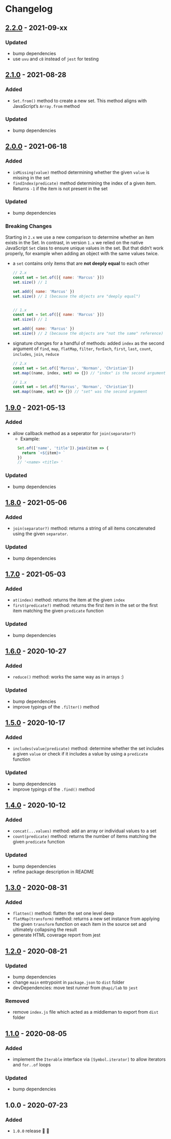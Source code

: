 # Changelog


## [2.2.0](https://github.com/supercharge/set/compare/v2.0.0...v2.1.0) - 2021-09-xx

### Updated
- bump dependencies
- use `uvu` and `c8` instead of `jest` for testing


## [2.1.0](https://github.com/supercharge/set/compare/v2.0.0...v2.1.0) - 2021-08-28

### Added
- `Set.from()` method to create a new set. This method aligns with JavaScript’s `Array.from` method

### Updated
- bump dependencies


## [2.0.0](https://github.com/supercharge/set/compare/v1.9.0...v2.0.0) - 2021-06-18

### Added
- `isMissing(value)` method determining whether the given `value` is missing in the set
- `findIndex(predicate)` method determining the index of a given item. Returns `-1` if the item is not present in the set

### Updated
- bump dependencies

### Breaking Changes
Starting in `2.x` we use a new comparison to determine whether an item exists in the Set. In contrast, in version `1.x` we relied on the native JavaScript `Set` class to ensure unique values in the set. But that didn’t work properly, for example when adding an object with the same values twice.

- a `set` contains only items that are **not deeply equal** to each other
  ```js
  // 2.x
  const set = Set.of([{ name: 'Marcus' }])
  set.size() // 1

  set.add({ name: 'Marcus' })
  set.size() // 1 (because the objects are "deeply equal")


  // 1.x
  const set = Set.of([{ name: 'Marcus' }])
  set.size() // 1

  set.add({ name: 'Marcus' })
  set.size() // 2 (because the objects are "not the same" reference)
  ```

- signature changes for a handful of methods: added `index` as the second argument of `find`, `map`, `flatMap`, `filter`, `forEach`, `first`, `last`, `count`, `includes`, `join`, `reduce`
  ```js
  // 2.x
  const set = Set.of(['Marcus', 'Norman', 'Christian'])
  set.map((name, index, set) => {}) // "index" is the second argument, "set" becomes the third

  // 1.x
  const set = Set.of(['Marcus', 'Norman', 'Christian'])
  set.map((name, set) => {}) // "set" was the second argument
  ```


## [1.9.0](https://github.com/supercharge/set/compare/v1.8.0...v1.9.0) - 2021-05-13

### Added
- allow callback method as a seperator for `join(separator?)`
  - Example:
  ```js
    Set.of(['name', 'title']).join(item => {
      return `<${item}> `
    })
    // '<name> <title> '
  ```

### Updated
- bump dependencies


## [1.8.0](https://github.com/supercharge/set/compare/v1.7.0...v1.8.0) - 2021-05-06

### Added
- `join(separator?)` method: returns a string of all items concatenated using the given `separator`.

### Updated
- bump dependencies


## [1.7.0](https://github.com/supercharge/set/compare/v1.6.0...v1.7.0) - 2021-05-03

### Added
- `at(index)` method: returns the item at the given `index`
- `first(predicate?)` method: returns the first item in the set or the first item matching the given `predicate` function

### Updated
- bump dependencies


## [1.6.0](https://github.com/supercharge/set/compare/v1.5.0...v1.6.0) - 2020-10-27

### Added
- `reduce()` method: works the same way as in arrays :)

### Updated
- bump dependencies
- improve typings of the `.filter()` method


## [1.5.0](https://github.com/supercharge/set/compare/v1.4.0...v1.5.0) - 2020-10-17

### Added
- `includes(value|predicate)` method: determine whether the set includes a given `value` or check if it includes a value by using a `predicate` function

### Updated
- bump dependencies
- improve typings of the `.find()` method


## [1.4.0](https://github.com/supercharge/set/compare/v1.3.0...v1.4.0) - 2020-10-12

### Added
- `concat(...values)` method: add an array or individual values to a set
- `count(predicate)` method: returns the number of items matching the given `predicate` function

### Updated
- bump dependencies
- refine package description in README


## [1.3.0](https://github.com/supercharge/set/compare/v1.2.0...v1.3.0) - 2020-08-31

### Added
- `flatten()` method: flatten the set one level deep
- `flatMap(transform)` method: returns a new set instance from applying the given `transform` function on each item in the source set and ultimately collapsing the result
- generate HTML coverage report from jest


## [1.2.0](https://github.com/supercharge/set/compare/v1.1.0...v1.2.0) - 2020-08-21

### Updated
- bump dependencies
- change `main` entrypoint in `package.json` to `dist` folder
- devDependencies: move test runner from `@hapi/lab` to `jest`

### Removed
- remove `index.js` file which acted as a middleman to export from `dist` folder


## [1.1.0](https://github.com/supercharge/set/compare/v1.0.0...v1.1.0) - 2020-08-05

### Added
- implement the `Iterable` interface via `[Symbol.iterator]` to allow iterators and `for..of` loops

### Updated
- bump dependencies


## 1.0.0 - 2020-07-23

### Added
- `1.0.0` release 🚀 🎉
